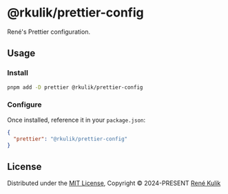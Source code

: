 # @rkulik/prettier-config

René's Prettier configuration.

## Usage

### Install

```bash
pnpm add -D prettier @rkulik/prettier-config
```

### Configure

Once installed, reference it in your `package.json`:

```json
{
  "prettier": "@rkulik/prettier-config"
}
```

## License

Distributed under the [MIT License](https://github.com/rkulik/prettier-config/blob/main/LICENSE), Copyright © 2024-PRESENT [René Kulik](https://www.kulik.io/)
